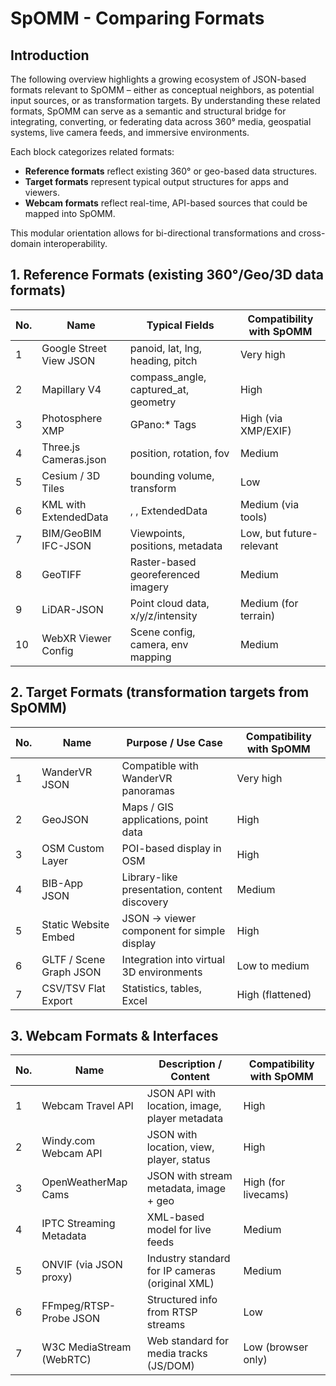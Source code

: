 # SpOMM - Comparing Formats

## Introduction

The following overview highlights a growing ecosystem of JSON-based formats relevant to SpOMM – either as conceptual neighbors, as potential input sources, or as transformation targets. By understanding these related formats, SpOMM can serve as a semantic and structural bridge for integrating, converting, or federating data across 360° media, geospatial systems, live camera feeds, and immersive environments.

Each block categorizes related formats:
- **Reference formats** reflect existing 360° or geo-based data structures.
- **Target formats** represent typical output structures for apps and viewers.
- **Webcam formats** reflect real-time, API-based sources that could be mapped into SpOMM.

This modular orientation allows for bi-directional transformations and cross-domain interoperability.

## 1. Reference Formats (existing 360°/Geo/3D data formats)

| No. | Name                      | Typical Fields                           | Compatibility with SpOMM |
|-----|---------------------------|------------------------------------------|---------------------------|
| 1   | Google Street View JSON   | panoid, lat, lng, heading, pitch         | Very high                 |
| 2   | Mapillary V4              | compass_angle, captured_at, geometry     | High                      |
| 3   | Photosphere XMP           | GPano:* Tags                             | High (via XMP/EXIF)       |
| 4   | Three.js Cameras.json     | position, rotation, fov                  | Medium                    |
| 5   | Cesium / 3D Tiles         | bounding volume, transform               | Low                       |
| 6   | KML with ExtendedData     | <LookAt>, <Camera>, ExtendedData         | Medium (via tools)        |
| 7   | BIM/GeoBIM IFC-JSON       | Viewpoints, positions, metadata          | Low, but future-relevant  |
| 8   | GeoTIFF                   | Raster-based georeferenced imagery       | Medium                    |
| 9   | LiDAR-JSON                | Point cloud data, x/y/z/intensity        | Medium (for terrain)      |
| 10  | WebXR Viewer Config       | Scene config, camera, env mapping        | Medium                    |

## 2. Target Formats (transformation targets from SpOMM)

| No. | Name                      | Purpose / Use Case                                | Compatibility with SpOMM |
|-----|---------------------------|---------------------------------------------------|---------------------------|
| 1   | WanderVR JSON             | Compatible with WanderVR panoramas                | Very high                 |
| 2   | GeoJSON                   | Maps / GIS applications, point data               | High                      |
| 3   | OSM Custom Layer          | POI-based display in OSM                          | High                      |
| 4   | BIB-App JSON              | Library-like presentation, content discovery      | Medium                    |
| 5   | Static Website Embed      | JSON → viewer component for simple display        | High                      |
| 6   | GLTF / Scene Graph JSON   | Integration into virtual 3D environments          | Low to medium             |
| 7   | CSV/TSV Flat Export       | Statistics, tables, Excel                         | High (flattened)          |

## 3. Webcam Formats & Interfaces

| No. | Name                      | Description / Content                             | Compatibility with SpOMM |
|-----|---------------------------|---------------------------------------------------|---------------------------|
| 1   | Webcam Travel API         | JSON API with location, image, player metadata    | High                      |
| 2   | Windy.com Webcam API      | JSON with location, view, player, status          | High                      |
| 3   | OpenWeatherMap Cams       | JSON with stream metadata, image + geo            | High (for livecams)       |
| 4   | IPTC Streaming Metadata   | XML-based model for live feeds                    | Medium                    |
| 5   | ONVIF (via JSON proxy)    | Industry standard for IP cameras (original XML)   | Medium                    |
| 6   | FFmpeg/RTSP-Probe JSON    | Structured info from RTSP streams                 | Low                       |
| 7   | W3C MediaStream (WebRTC)  | Web standard for media tracks (JS/DOM)            | Low (browser only)        |



